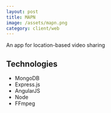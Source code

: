 ```yaml
---
layout: post
title: MAPN
image: /assets/mapn.png
category: client/web
---
```

An app for location-based video sharing

## Technologies
* MongoDB
* Express.js
* AngularJS
* Node 
* FFmpeg

